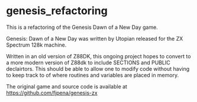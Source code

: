 # genesis_refactoring

This is a refactoring of the Genesis Dawn of a New Day game.

Genesis: Dawn of a New Day was written by Utopian released for the ZX Spectrum 128k machine.

Written in an old version of Z88DK, this ongoing project hopes to convert to a more modern version
of Z88dk to include SECTIONS and PUBLIC declairtors.  This should be able to allow one to modify code
without having to keep track to of where routines and variables are placed in memory.

The original game and source code is available at
https://github.com/fjpena/genesis-zx
